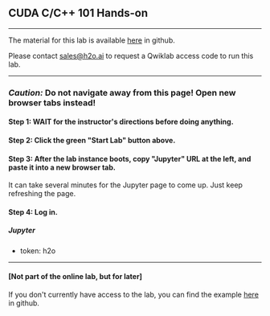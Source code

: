 ## CUDA C/C++ 101 Hands-on 

---

The material for this lab is available [here](https://github.com/h2oai/h2o-tutorials/tree/master/cuda-workshop/notebook) in github.

Please contact sales@h2o.ai to request a Qwiklab access code to run this lab.

---

### ***Caution:***  Do not navigate away from this page!  Open new browser tabs instead!

#### Step 1:  WAIT for the instructor's directions before doing anything.

#### Step 2:  Click the green "Start Lab" button above.

#### Step 3:  After the lab instance boots, copy "Jupyter" URL at the left, and paste it into a new browser tab.

It can take several minutes for the Jupyter page to come up.  Just keep refreshing the page.

#### Step 4:  Log in.

##### Jupyter

* token:  h2o

---

#### [Not part of the online lab, but for later]

If you don't currently have access to the lab, you can find the example [here](https://github.com/h2oai/h2o-tutorials/tree/master/cuda-workshop/notebook) in github.

